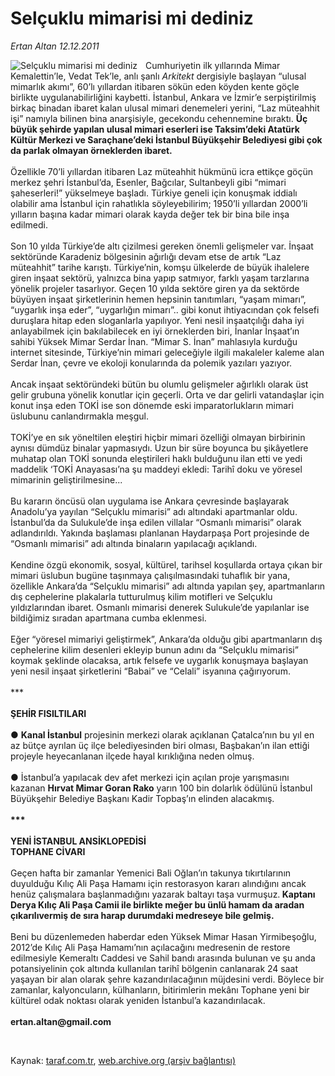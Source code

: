 # Selçuklu mimarisi mi dediniz

*Ertan Altan 12.12.2011*

<div class="yazi"><img align="left" alt="Selçuklu mimarisi mi dediniz" border="0" src="http://www.taraf.com.tr/fotoraflar/makaleler/selcuklu-mimarisi-mi-dediniz_2197_orijinal.jpg" style="border-right-width:10px; border-color:#FFFFFF"/><p>Cumhuriyetin ilk yıllarında Mimar Kemalettin’le, Vedat Tek’le, anlı şanlı <i>Arkitekt</i> dergisiyle başlayan “ulusal mimarlık akımı”, 60’lı yıllardan itibaren sökün eden köyden kente göçle birlikte uygulanabilirliğini kaybetti. İstanbul, Ankara ve İzmir’e serpiştirilmiş birkaç binadan ibaret kalan ulusal mimari denemeleri yerini, “Laz müteahhit işi” namıyla bilinen bina anarşisiyle, gecekondu cehennemine bıraktı. <b>Üç büyük şehirde yapılan ulusal mimari eserleri ise Taksim’deki Atatürk Kültür Merkezi ve Saraçhane’deki İstanbul Büyükşehir Belediyesi gibi çok da parlak olmayan örneklerden ibaret.<br/><br/></b>Özellikle 70’li yıllardan itibaren Laz müteahhit hükmünü icra ettikçe göçün merkez şehri İstanbul’da, Esenler, Bağcılar, Sultanbeyli gibi “mimari şaheserleri!” yükselmeye başladı. Türkiye geneli için konuşmak iddialı olabilir ama İstanbul için rahatlıkla söyleyebilirim; 1950’li yıllardan 2000’li yılların başına kadar mimari olarak kayda değer tek bir bina bile inşa edilmedi. <br/><br/>Son 10 yılda Türkiye’de altı çizilmesi gereken önemli gelişmeler var. İnşaat sektöründe Karadeniz bölgesinin ağırlığı devam etse de artık “Laz müteahhit” tarihe karıştı. Türkiye’nin, komşu ülkelerde de büyük ihalelere giren inşaat sektörü, yalnızca bina yapıp satmıyor, farklı yaşam tarzlarına yönelik projeler tasarlıyor. Geçen 10 yılda sektöre giren ya da sektörde büyüyen inşaat şirketlerinin hemen hepsinin tanıtımları, “yaşam mimarı”, “uygarlık inşa eder”, “uygarlığın mimarı”.. gibi konut ihtiyacından çok felsefi duruşlara hitap eden sloganlarla yapılıyor. Yeni nesil inşaatçılığı daha iyi anlayabilmek için bakılabilecek en iyi örneklerden biri, İnanlar İnşaat’ın sahibi Yüksek Mimar Serdar İnan. “Mimar S. İnan” mahlasıyla kurduğu internet sitesinde, Türkiye’nin mimari geleceğiyle ilgili makaleler kaleme alan Serdar İnan, çevre ve ekoloji konularında da polemik yazıları yazıyor. <br/><br/>Ancak inşaat sektöründeki bütün bu olumlu gelişmeler ağırlıklı olarak üst gelir grubuna yönelik konutlar için geçerli. Orta ve dar gelirli vatandaşlar için konut inşa eden TOKİ ise son dönemde eski imparatorlukların mimari üslubunu canlandırmakla meşgul.<br/><br/>TOKİ’ye en sık yöneltilen eleştiri hiçbir mimari özelliği olmayan birbirinin aynısı dümdüz binalar yapmasıydı. Uzun bir süre boyunca bu şikâyetlere muhatap olan TOKİ sonunda eleştirileri haklı bulduğunu ilan etti ve yedi maddelik ‘TOKİ Anayasası’na şu maddeyi ekledi: Tarihî doku ve yöresel mimarinin geliştirilmesine... <br/><br/>Bu kararın öncüsü olan uygulama ise Ankara çevresinde başlayarak Anadolu’ya yayılan “Selçuklu mimarisi” adı altındaki apartmanlar oldu. İstanbul’da da Sulukule’de inşa edilen villalar “Osmanlı mimarisi” olarak adlandırıldı. Yakında başlaması planlanan Haydarpaşa Port projesinde de “Osmanlı mimarisi” adı altında binaların yapılacağı açıklandı. <br/><br/>Kendine özgü ekonomik, sosyal, kültürel, tarihsel koşullarda ortaya çıkan bir mimari üslubun bugüne taşınmaya çalışılmasındaki tuhaflık bir yana, özellikle Ankara’da “Selçuklu mimarisi” adı altında yapılan şey, apartmanların dış cephelerine plakalarla tutturulmuş kilim motifleri ve Selçuklu yıldızlarından ibaret. Osmanlı mimarisi denerek Sulukule’de yapılanlar ise bildiğimiz sıradan apartmana cumba eklenmesi. <br/><br/>Eğer “yöresel mimariyi geliştirmek”, Ankara’da olduğu gibi apartmanların dış cephelerine kilim desenleri ekleyip bunun adını da “Selçuklu mimarisi” koymak şeklinde olacaksa, artık felsefe ve uygarlık konuşmaya başlayan yeni nesil inşaat şirketlerini “Babai” ve “Celali” isyanına çağırıyorum. <br/><br/>***<br/><br/><b>ŞEHİR FISILTILARI<br/><br/></b>● <b>Kanal İstanbul</b> projesinin merkezi olarak açıklanan Çatalca’nın bu yıl en az bütçe ayrılan üç ilçe belediyesinden biri olması, Başbakan’ın ilan ettiği projeyle heyecanlanan ilçede hayal kırıklığına neden olmuş. <br/><br/>● İstanbul’a yapılacak dev afet merkezi için açılan proje yarışmasını kazanan <b>Hırvat Mimar Goran Rako</b> yarın 100 bin dolarlık ödülünü İstanbul Büyükşehir Belediye Başkanı Kadir Topbaş’ın elinden alacakmış.<br/><br/><strong>***<br/><br/></strong><strong>YENİ İSTANBUL ANSİKLOPEDİSİ<br/></strong><strong>TOPHANE CİVARI</strong><br/><br/>Geçen hafta bir zamanlar Yemenici Bali Oğlan’ın takunya tıkırtılarının duyulduğu Kılıç Ali Paşa Hamamı için restorasyon kararı alındığını ancak henüz çalışmalara başlanmadığını yazarak baltayı taşa vurmuşuz.<b> Kaptanı Derya Kılıç Ali Paşa Camii ile birlikte meğer bu ünlü hamam da aradan çıkarılıvermiş de sıra harap durumdaki medreseye bile gelmiş. <br/><br/></b>Beni bu düzenlemeden haberdar eden Yüksek Mimar Hasan Yirmibeşoğlu, 2012’de Kılıç Ali Paşa Hamamı’nın açılacağını medresenin de restore edilmesiyle Kemeraltı Caddesi ve Sahil bandı arasında bulunan ve şu anda potansiyelinin çok altında kullanılan tarihî bölgenin canlanarak 24 saat yaşayan bir alan olarak şehre kazandırılacağının müjdesini verdi. Böylece bir zamanlar, kalyoncuların, külhanların, bitirimlerin mekânı Tophane yeni bir kültürel odak noktası olarak yeniden İstanbul’a kazandırılacak.<br/><br/><strong>ertan.altan@gmail.com</strong></p>
<p><b> </b></p>
</div>

Kaynak: [taraf.com.tr](http://www.taraf.com.tr/ertan-altan/makale-selcuklu-mimarisi-mi-dediniz.htm), [web.archive.org (arşiv bağlantısı)](http://web.archive.org/web/20131107073326/http://www.taraf.com.tr/ertan-altan/makale-selcuklu-mimarisi-mi-dediniz.htm)
